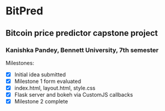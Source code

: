 # BitPred
## Bitcoin price predictor capstone project
### Kanishka Pandey, Bennett University, 7th semester
Milestones:
- [X] Initial idea submitted
- [X] Milestone 1 form evaluated
- [X] index.html, layout.html, style.css
- [X] Flask server and bokeh via CustomJS callbacks
- [X] Milestone 2 complete

